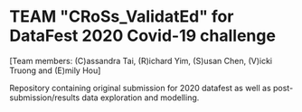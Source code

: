 # TEAM "CRoSs_ValidatEd" for DataFest 2020 Covid-19 challenge
[Team members: (C)assandra Tai, (R)ichard Yim, (S)usan Chen, (V)icki Truong and (E)mily Hou] 

Repository containing original submission for 2020 datafest as well as post-submission/results data exploration and modelling. 
